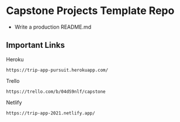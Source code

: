 # Capstone Projects Template Repo 

- Write a production README.md

## Important Links

Heroku
```
https://trip-app-pursuit.herokuapp.com/
```

Trello
```
https://trello.com/b/04dS9nlf/capstone
```

Netlify
```
https://trip-app-2021.netlify.app/
```